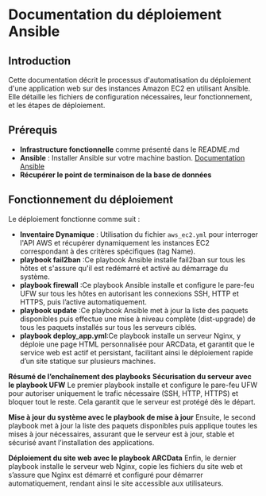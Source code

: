 # Documentation du déploiement Ansible

## Introduction

Cette documentation décrit le processus d'automatisation du déploiement d'une application web sur des instances Amazon EC2 en utilisant Ansible. Elle détaille les fichiers de configuration nécessaires, leur fonctionnement, et les étapes de déploiement.

## Prérequis

- **Infrastructure fonctionnelle** comme présenté dans le README.md
- **Ansible** : Installer Ansible sur votre machine bastion. [Documentation Ansible](https://docs.ansible.com/ansible/latest/installation_guide/index.html)
- **Récupérer le point de terminaison de la base de données**

## Fonctionnement du déploiement

Le déploiement fonctionne comme suit :

- **Inventaire Dynamique** : Utilisation du fichier `aws_ec2.yml` pour interroger l'API AWS et récupérer dynamiquement les instances EC2 correspondant à des critères spécifiques (tag Name).
- **playbook fail2ban**  :Ce playbook Ansible installe fail2ban sur tous les hôtes et s'assure qu'il est redémarré et activé au démarrage du système.
- **playbook firewall** :Ce playbook Ansible installe et configure le pare-feu UFW sur tous les hôtes en autorisant les connexions SSH, HTTP et HTTPS, puis l’active automatiquement.
- **playbook update** :Ce playbook Ansible met à jour la liste des paquets disponibles puis effectue une mise à niveau complète (dist-upgrade) de tous les paquets installés sur tous les serveurs ciblés.
- **playbook deploy_app.yml**:Ce playbook installe un serveur Nginx, y déploie une page HTML personnalisée pour ARCData, et garantit que le service web est actif et persistant, facilitant ainsi le déploiement rapide d’un site statique sur plusieurs machines.
  
 **Résumé de l’enchaînement des playbooks**
**Sécurisation du serveur avec le playbook UFW**
Le premier playbook installe et configure le pare-feu UFW pour autoriser uniquement le trafic nécessaire (SSH, HTTP, HTTPS) et bloquer tout le reste. Cela garantit que le serveur est protégé dès le départ.

**Mise à jour du système avec le playbook de mise à jour**
Ensuite, le second playbook met à jour la liste des paquets disponibles puis applique toutes les mises à jour nécessaires, assurant que le serveur est à jour, stable et sécurisé avant l’installation des applications.

**Déploiement du site web avec le playbook ARCData**
Enfin, le dernier playbook installe le serveur web Nginx, copie les fichiers du site web et s’assure que Nginx est démarré et configuré pour démarrer automatiquement, rendant ainsi le site accessible aux utilisateurs. 








